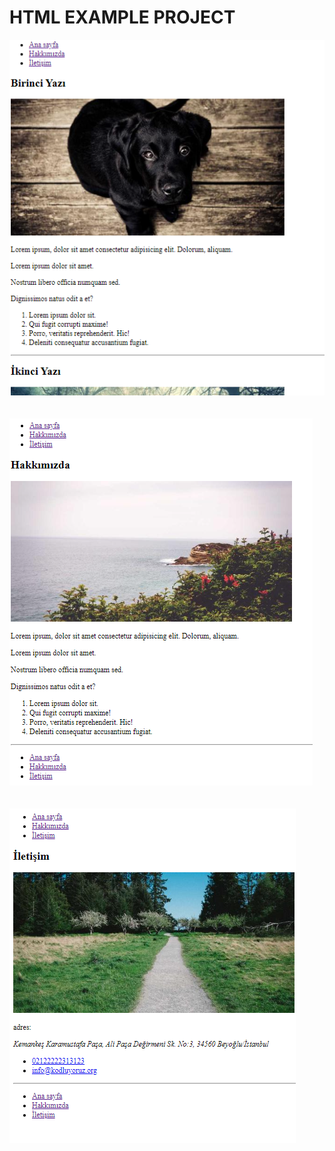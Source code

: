 # HTML EXAMPLE PROJECT

![index.html](/images/index.png)
</br>
</br>
</br>
![about-us.html](/images/about-us.png)
</br>
</br>
</br>
![contact.html](/images/contact.png)
